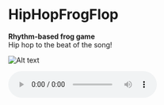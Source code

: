 # HipHopFrogFlop
**Rhythm-based frog game**<br/>
Hip hop to the beat of the song!

![Alt text](https://i.imgur.com/eMryR7W.png)

![Alt text](Assets/HipHopFrogFlop84bpm.mp3)
